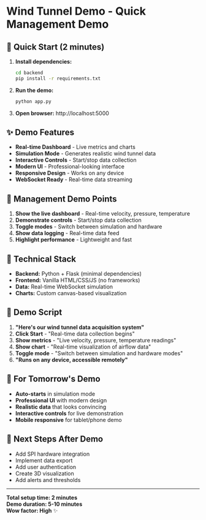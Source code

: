# Wind Tunnel Demo - Quick Management Demo

## 🚀 Quick Start (2 minutes)

1. **Install dependencies:**
   ```bash
   cd backend
   pip install -r requirements.txt
   ```

2. **Run the demo:**
   ```bash
   python app.py
   ```

3. **Open browser:** http://localhost:5000

## ✨ Demo Features

- **Real-time Dashboard** - Live metrics and charts
- **Simulation Mode** - Generates realistic wind tunnel data
- **Interactive Controls** - Start/stop data collection
- **Modern UI** - Professional-looking interface
- **Responsive Design** - Works on any device
- **WebSocket Ready** - Real-time data streaming

## 🎯 Management Demo Points

1. **Show the live dashboard** - Real-time velocity, pressure, temperature
2. **Demonstrate controls** - Start/stop data collection
3. **Toggle modes** - Switch between simulation and hardware
4. **Show data logging** - Real-time data feed
5. **Highlight performance** - Lightweight and fast

## 🔧 Technical Stack

- **Backend:** Python + Flask (minimal dependencies)
- **Frontend:** Vanilla HTML/CSS/JS (no frameworks)
- **Data:** Real-time WebSocket simulation
- **Charts:** Custom canvas-based visualization

## 📱 Demo Script

1. **"Here's our wind tunnel data acquisition system"**
2. **Click Start** - "Real-time data collection begins"
3. **Show metrics** - "Live velocity, pressure, temperature readings"
4. **Show chart** - "Real-time visualization of airflow data"
5. **Toggle mode** - "Switch between simulation and hardware modes"
6. **"Runs on any device, accessible remotely"**

## 🎪 For Tomorrow's Demo

- **Auto-starts** in simulation mode
- **Professional UI** with modern design
- **Realistic data** that looks convincing
- **Interactive controls** for live demonstration
- **Mobile responsive** for tablet/phone demo

## 🔄 Next Steps After Demo

- Add SPI hardware integration
- Implement data export
- Add user authentication
- Create 3D visualization
- Add alerts and thresholds

---

**Total setup time: 2 minutes**  
**Demo duration: 5-10 minutes**  
**Wow factor: High** ✨
